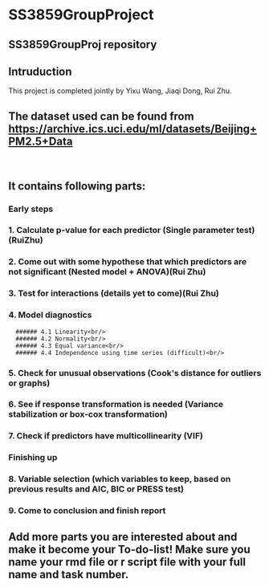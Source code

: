 # SS3859GroupProject<br/>
## SS3859GroupProj repository<br/>
## 
## Intruduction
This project is completed jointly by Yixu Wang,  Jiaqi Dong, Rui Zhu.<br/>

## The dataset used can be found from https://archive.ics.uci.edu/ml/datasets/Beijing+PM2.5+Data<br/> 
<br/>

## It contains following parts:<br/>
  ### Early steps<br/>
  ### 1. Calculate p-value for each predictor (Single parameter test)(RuiZhu)<br/>
  ### 2. Come out with some hypothese that which predictors are not significant (Nested model + ANOVA)(Rui Zhu)<br/>
  ### 3. Test for interactions (details yet to come)(Rui Zhu)<br/>
  ### 4. Model diagnostics <br/>
      ###### 4.1 Linearity<br/>
      ###### 4.2 Normality<br/>
      ###### 4.3 Equal variance<br/>
      ###### 4.4 Independence using time series (difficult)<br/>
  ### 5. Check for unusual observations (Cook's distance for outliers or graphs)<br/>
  ### 6. See if response transformation is needed (Variance stabilization or box-cox transformation)<br/>
  ### 7. Check if predictors have multicollinearity (VIF)<br/>


  ### Finishing up
  ### 8. Variable selection (which variables to keep, based on previous results and AIC, BIC or PRESS test)
  ### 9. Come to conclusion and finish report
##
## Add more parts you are interested about and make it become your To-do-list! Make sure you name your rmd file or r script file with your full name and task number.
